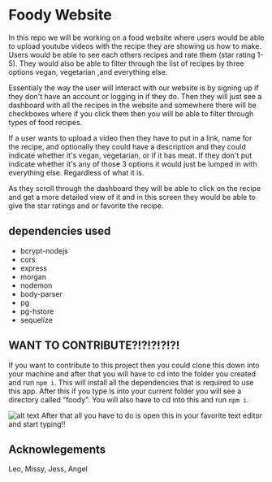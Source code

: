 # Foody Website

In this repo we will be working on a food website where users would be able to upload youtube videos with the recipe they are showing us how to make. Users would be able to see each others recipes and rate them (star rating 1-5). They would also be able to filter through the list of recipes by three options vegan, vegetarian ,and everything else. 

Essentialy the way the user will interact with our website is by signing up if they don't have an account or logging in if they do. Then they will just see a dashboard with all the recipes in the website and somewhere there will be checkboxes where if you click them then you will be able to filter through types of food recipes. 

If a user wants to upload a video then they have to put in a link, name for the recipe, and optionally they could have a description and they could indicate whether it's vegan, vegetarian, or if it has meat. If they don't put indicate whether it's any of those 3 options it would just be lumped in with everything else. Regardless of what it is. 

As they scroll through the dashboard they will be able to click on the recipe and get a more detailed view of it and in this screen they would be able to give the star ratings and or favorite the recipe.

## dependencies used
+ bcrypt-nodejs
+ cors 
+ express 
+ morgan 
+ nodemon 
+ body-parser
+ pg 
+ pg-hstore 
+ sequelize 

## WANT TO CONTRIBUTE?!?!?!?!?!
If you want to contribute to this project then you could clone this down into your machine and after that you will have to cd into the folder you created and run ```npm i```. This will install all the dependencies that is required to use this app. After this if you type ls into your current folder you will see a directory called "foody". You will also have to cd into this and run ```npm i```.

![alt text](https://github.com/angeljuarez77/foody_app/blob/master/README.md/p3_proposal/p8.jpg)
After that all you have to do is open this in your favorite text editor and start typing!!
## Acknowlegements 
Leo, Missy, Jess, Angel